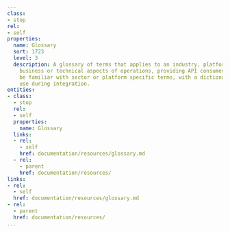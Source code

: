 ```yaml
---
class:
- stop
rel:
- self
properties:
  name: Glossary
  sort: 1723
  level: 3
  description: A glossary of terms that applies to an industry, platform, and the
    business or technical aspects of operations, providing API consumers who may not
    be familiar with sector or platform specific terms, with a dictionary they can
    use during integration.
entities:
- class:
  - stop
  rel:
  - self
  properties:
    name: Glossary
  links:
  - rel:
    - self
    href: documentation/resources/glossary.md
  - rel:
    - parent
    href: documentation/resources/
links:
- rel:
  - self
  href: documentation/resources/glossary.md
- rel:
  - parent
  href: documentation/resources/
...
```

